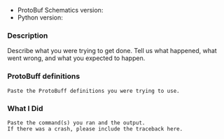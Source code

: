 * ProtoBuf Schematics version:
* Python version:


### Description

Describe what you were trying to get done.
Tell us what happened, what went wrong, and what you expected to happen.

### ProtoBuff definitions

```
Paste the ProtoBuff definitions you were trying to use.
```

### What I Did

```
Paste the command(s) you ran and the output.
If there was a crash, please include the traceback here.
```
